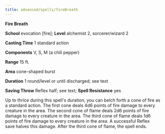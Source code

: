 ```yaml
---
title: advanced/spells/fireBreath
---
```

 **Fire Breath**

**School** evocation [fire]; **Level** alchemist 2, sorcerer/wizard 2

**Casting Time** 1 standard action

**Components** V, S, M (a chili pepper)

**Range** 15 ft.

**Area** cone-shaped burst

**Duration** 1 round/level or until discharged; see text

**Saving Throw** Reflex half; see text; **Spell Resistance** yes

Up to thrice during this spell's duration, you can belch forth a cone of fire as a standard action. The first cone deals 4d6 points of fire damage to every creature in the area. The second cone of flame deals 2d6 points of fire damage to every creature in the area. The third cone of flame deals 1d6 points of fire damage to every creature in the area. A successful Reflex save halves this damage. After the third cone of flame, the spell ends.

